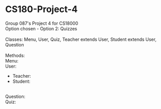 # CS180-Project-4
Group 087's Project 4 for CS18000
<br>
Option chosen - Option 2: Quizzes
<br>
<br>
Classes: Menu, User, Quiz, Teacher extends User, Student extends User, Question
<br>
<br>
Methods:
<br>
Menu:
<br>
User:
- Teacher:
- Student:
<br>
Question:
<br>
Quiz:
